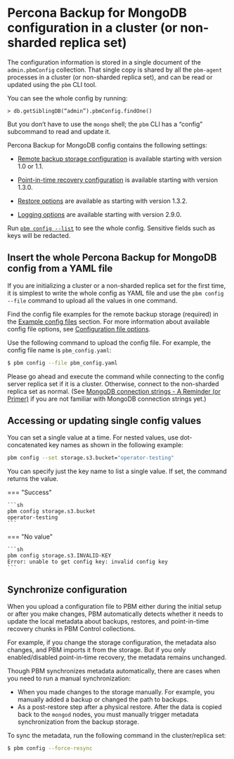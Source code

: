 # Percona Backup for MongoDB configuration in a cluster (or non-sharded replica set)

The configuration information is stored in a single document of the `admin.pbmConfig` collection. That single copy is shared by all the `pbm-agent` processes in a cluster (or non-sharded replica set), and can be read or updated using the `pbm` CLI tool.

You can see the whole config by running:

```{.javascript  data-prompt=">"}
> db.getSiblingDB(“admin”).pbmConfig.findOne()
```

But you don’t have to use the `mongo` shell; the `pbm` CLI has a “config” subcommand to read and update it.

Percona Backup for MongoDB config contains the following settings:

* [Remote backup storage configuration](configuration-options.md) is available starting with version 1.0 or 1.1.

* [Point-in-time recovery configuration](pitr-options.md) is available starting with version 1.3.0.

* [Restore options](restore-options.md) are available as starting with version 1.3.2.

* [Logging options](logging-options.md) are available starting with version 2.9.0.


Run [`pbm config --list`](../reference/pbm-commands.md#pbm-config) to see the whole config. Sensitive fields such as keys will be redacted.

## Insert the whole Percona Backup for MongoDB config from a YAML file

If you are initializing a cluster or a non-sharded replica set for the first time, it is simplest to write the whole config as YAML file and use the
`pbm config --file` command to upload all the values in one command.

Find the config file examples for the remote backup storage (required) in the [Example config files](../details/storage-config-example.md) section. For more information about available config file options, see [Configuration file options](configuration-options.md).

Use the following command to upload the config file. For example, the config file name is `pbm_config.yaml`:

```{.bash data-prompt="$"}
$ pbm config --file pbm_config.yaml
```

Please go ahead and execute the command while connecting to the config server replica set if it is a
cluster. Otherwise, connect to the non-sharded replica set as normal. (See
[MongoDB connection strings - A Reminder (or Primer)](../details/authentication.md) if you are not familiar with MongoDB connection strings yet.)

## Accessing or updating single config values

You can set a single value at a time. For nested values, use dot-concatenated key names as shown in the following example:

```sh
pbm config --set storage.s3.bucket="operator-testing"
```

You can specify just the key name to list a single value.  If set, the command returns the value.

=== "Success"

    ```sh
    pbm config storage.s3.bucket
    operator-testing
    ```

=== "No value"

    ```sh
    pbm config storage.s3.INVALID-KEY
    Error: unable to get config key: invalid config key
    ``` 

## Synchronize configuration

When you upload a configuration file to PBM either during the initial setup or after you make changes, PBM automatically detects whether it needs to update the local metadata about backups, restores, and point-in-time recovery chunks  in PBM Control collections. 

For example, if you change the storage configuration, the metadata also changes, and PBM imports it from the storage. But if you only enabled/disabled point-in-time recovery, the metadata remains unchanged.

Though PBM synchronizes metadata automatically, there are cases when you need to run a manual synchronization:

* When you made changes to the storage manually. For example, you manually added a backup or changed the path to backups.
* As a post-restore step after a physical restore. After the data is copied back to the `mongod` nodes, you must manually trigger metadata synchronization from the backup storage.  

To sync the metadata, run the following command in the cluster/replica set:

```{.bash data-prompt="$"}
$ pbm config --force-resync
```
